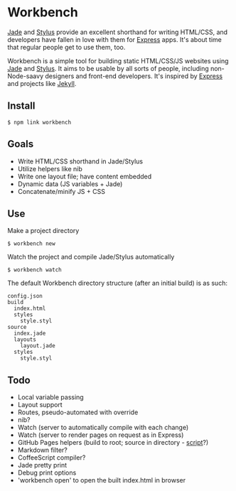 # Workbench

[Jade](/visionmedia/jade) and [Stylus](/LearnBoost/stylus) provide an excellent shorthand for writing HTML/CSS, and developers have fallen in love with them for [Express](/visionmedia/express) apps. It's about time that regular people get to use them, too.

Workbench is a simple tool for building static HTML/CSS/JS websites using [Jade](/visionmedia/jade) and [Stylus](/LearnBoost/stylus). It aims to be usable by all sorts of people, including non-Node-saavy designers and front-end developers. It's inspired by [Express](/visionmedia/express) and projects like [Jekyll](/mojombo/jekyll).

## Install

    $ npm link workbench

## Goals
- Write HTML/CSS shorthand in Jade/Stylus
- Utilize helpers like nib
- Write one layout file; have content embedded
- Dynamic data (JS variables + Jade)
- Concatenate/minify JS + CSS

## Use
Make a project directory

    $ workbench new

Watch the project and compile Jade/Stylus automatically

    $ workbench watch

The default Workbench directory structure (after an initial build) is as such:

    config.json
    build
      index.html
      styles
        style.styl
    source
      index.jade
      layouts
        layout.jade
      styles
        style.styl


## Todo
- Local variable passing
- Layout support
- Routes, pseudo-automated with override
- nib?
- Watch (server to automatically compile with each change)
- Watch (server to render pages on request as in Express)
- GitHub Pages helpers (build to root; source in directory - [script](https://gist.github.com/1062743)?)
- Markdown filter?
- CoffeeScript compiler?
- Jade pretty print
- Debug print options
- 'workbench open' to open the built index.html in browser